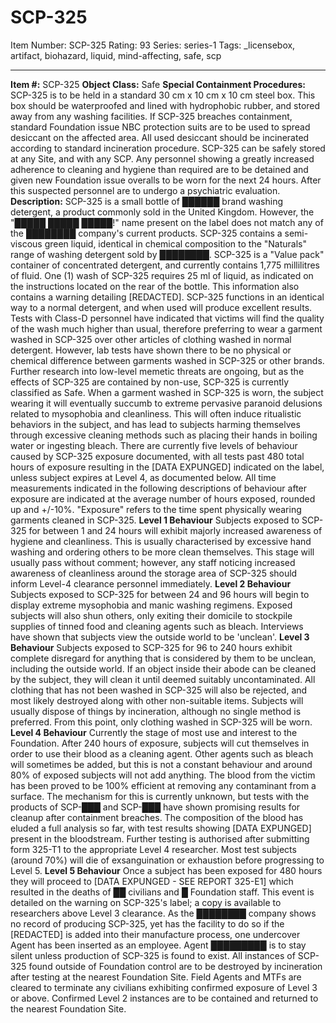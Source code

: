 # SCP-325
Item Number: SCP-325
Rating: 93
Series: series-1
Tags: _licensebox, artifact, biohazard, liquid, mind-affecting, safe, scp

---

**Item #:** SCP-325
**Object Class:** Safe
**Special Containment Procedures:** SCP-325 is to be held in a standard 30 cm x 10 cm x 10 cm steel box. This box should be waterproofed and lined with hydrophobic rubber, and stored away from any washing facilities. If SCP-325 breaches containment, standard Foundation issue NBC protection suits are to be used to spread desiccant on the affected area. All used desiccant should be incinerated according to standard incineration procedure. SCP-325 can be safely stored at any Site, and with any SCP.
Any personnel showing a greatly increased adherence to cleaning and hygiene than required are to be detained and given new Foundation issue overalls to be worn for the next 24 hours. After this suspected personnel are to undergo a psychiatric evaluation.
**Description:** SCP-325 is a small bottle of ██████ brand washing detergent, a product commonly sold in the United Kingdom. However, the "█████ █████ █████!" name present on the label does not match any of the ████████ company's current products. SCP-325 contains a semi-viscous green liquid, identical in chemical composition to the "Naturals" range of washing detergent sold by ████████. SCP-325 is a "Value pack" container of concentrated detergent, and currently contains 1,775 millilitres of fluid. One (1) wash of SCP-325 requires 25 ml of liquid, as indicated on the instructions located on the rear of the bottle. This information also contains a warning detailing [REDACTED].
SCP-325 functions in an identical way to a normal detergent, and when used will produce excellent results. Tests with Class-D personnel have indicated that victims will find the quality of the wash much higher than usual, therefore preferring to wear a garment washed in SCP-325 over other articles of clothing washed in normal detergent. However, lab tests have shown there to be no physical or chemical difference between garments washed in SCP-325 or other brands. Further research into low-level memetic threats are ongoing, but as the effects of SCP-325 are contained by non-use, SCP-325 is currently classified as Safe.
When a garment washed in SCP-325 is worn, the subject wearing it will eventually succumb to extreme pervasive paranoid delusions related to mysophobia and cleanliness. This will often induce ritualistic behaviors in the subject, and has lead to subjects harming themselves through excessive cleaning methods such as placing their hands in boiling water or ingesting bleach. There are currently five levels of behaviour caused by SCP-325 exposure documented, with all tests past 480 total hours of exposure resulting in the [DATA EXPUNGED] indicated on the label, unless subject expires at Level 4, as documented below.
All time measurements indicated in the following descriptions of behaviour after exposure are indicated at the average number of hours exposed, rounded up and +/-10%. "Exposure" refers to the time spent physically wearing garments cleaned in SCP-325.
**Level 1 Behaviour** Subjects exposed to SCP-325 for between 1 and 24 hours will exhibit majorly increased awareness of hygiene and cleanliness. This is usually characterised by excessive hand washing and ordering others to be more clean themselves. This stage will usually pass without comment; however, any staff noticing increased awareness of cleanliness around the storage area of SCP-325 should inform Level-4 clearance personnel immediately.
**Level 2 Behaviour** Subjects exposed to SCP-325 for between 24 and 96 hours will begin to display extreme mysophobia and manic washing regimens. Exposed subjects will also shun others, only exiting their domicile to stockpile supplies of tinned food and cleaning agents such as bleach. Interviews have shown that subjects view the outside world to be 'unclean'.
**Level 3 Behaviour** Subjects exposed to SCP-325 for 96 to 240 hours exhibit complete disregard for anything that is considered by them to be unclean, including the outside world. If an object inside their abode can be cleaned by the subject, they will clean it until deemed suitably uncontaminated. All clothing that has not been washed in SCP-325 will also be rejected, and most likely destroyed along with other non-suitable items. Subjects will usually dispose of things by incineration, although no single method is preferred. From this point, only clothing washed in SCP-325 will be worn.
**Level 4 Behaviour** Currently the stage of most use and interest to the Foundation. After 240 hours of exposure, subjects will cut themselves in order to use their blood as a cleaning agent. Other agents such as bleach will sometimes be added, but this is not a constant behaviour and around 80% of exposed subjects will not add anything. The blood from the victim has been proved to be 100% efficient at removing any contaminant from a surface. The mechanism for this is currently unknown, but tests with the products of SCP-███ and SCP-███ have shown promising results for cleanup after containment breaches.
The composition of the blood has eluded a full analysis so far, with test results showing [DATA EXPUNGED] present in the bloodstream. Further testing is authorised after submitting form 325-T1 to the appropriate Level 4 researcher.
Most test subjects (around 70%) will die of exsanguination or exhaustion before progressing to Level 5.
**Level 5 Behaviour** Once a subject has been exposed for 480 hours they will proceed to [DATA EXPUNGED - SEE REPORT 325-E1] which resulted in the deaths of ██ civilians and █ Foundation staff. This event is detailed on the warning on SCP-325's label; a copy is available to researchers above Level 3 clearance.
As the ████████ company shows no record of producing SCP-325, yet has the facility to do so if the [REDACTED] is added into their manufacture process, one undercover Agent has been inserted as an employee. Agent █████████ is to stay silent unless production of SCP-325 is found to exist. All instances of SCP-325 found outside of Foundation control are to be destroyed by incineration after testing at the nearest Foundation Site.
Field Agents and MTFs are cleared to terminate any civilians exhibiting confirmed exposure of Level 3 or above. Confirmed Level 2 instances are to be contained and returned to the nearest Foundation Site.